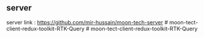 ## server

server link : https://github.com/mir-hussain/moon-tech-server
#   m o o n - t e c t - c l i e n t - r e d u x - t o o l k i t - R T K - Q u e r y  
 #   m o o n - t e c t - c l i e n t - r e d u x - t o o l k i t - R T K - Q u e r y  
 